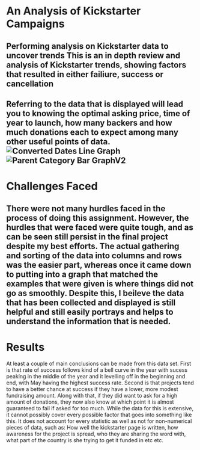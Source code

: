 # An Analysis of Kickstarter Campaigns
Performing analysis on Kickstarter data to uncover trends
This is an in depth review and analysis of Kickstarter trends, showing factors that resulted in either failiure, success or cancellation
---
Referring to the data that is displayed will lead you to knowing the optimal asking price, time of year to launch, how many backers and how much donations each to expect among many other useful points of data.
![Converted Dates Line Graph](https://user-images.githubusercontent.com/95453889/145977792-6fc913ac-39fd-463f-93fe-e25d7b698e09.png)
![Parent Category Bar GraphV2](https://user-images.githubusercontent.com/95453889/145977835-8e10bb8c-18d3-49d1-a921-4a5413bb634c.png)
--- 
# Challenges Faced
There were not many hurdles faced in the process of doing this assignment. However, the hurdles that were faced were quite tough, and as can be seen still persist in the final project despite my best efforts. The actual gathering and sorting of the data into columns and rows was the easier part, whereas once it came down to putting into a graph that matched the examples that were given is where things did not go as smoothly. Despite this, I beileve the data that has been collected and displayed is still helpful and still easily portrays and helps to understand the information that is needed.
---
# Results
At least a couple of main conclusions can be made from this data set. First is that rate of success follows kind of a bell curve in the year with sucess peaking in the middle of the year and it levelling off in the beginning and end, with May having the highest success rate. Second is that projects tend to have a better chance at success if they have a lower, more modest fundraising amount. Along with that, if they did want to ask for a high amount of donations, they now also know at which point it is almost guaranteed to fail if asked for too much. While the data for this is extensive, it cannot possibly cover every possible factor that goes into something like this. It does not account for every statistic as well as not for non-numerical pieces of data, such as: How well the kickstarter page is written, how awareness for the project is spread, who they are sharing the word with, what part of the country is she trying to get it funded in etc etc.
